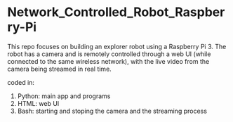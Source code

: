 # Network_Controlled_Robot_Raspberry-Pi
This repo focuses on building an explorer robot using a Raspberry Pi 3. The robot has a camera and is remotely controlled through a web UI (while connected to the same wireless network), with the live video from the camera being streamed in real time.

coded in:
1. Python: main app and programs
2. HTML: web UI
3. Bash: starting and stoping the camera and the streaming process
